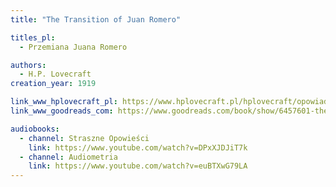 ```yaml
---
title: "The Transition of Juan Romero"

titles_pl:
  - Przemiana Juana Romero

authors:
  - H.P. Lovecraft
creation_year: 1919

link_www_hplovecraft_pl: https://www.hplovecraft.pl/hplovecraft/opowiadania-nowele-powiesci/the-transition-of-juan-romero/
link_www_goodreads_com: https://www.goodreads.com/book/show/6457601-the-transition-of-juan-romero

audiobooks:
  - channel: Straszne Opowieści
    link: https://www.youtube.com/watch?v=DPxXJDJiT7k
  - channel: Audiometria
    link: https://www.youtube.com/watch?v=euBTXwG79LA
---
```


